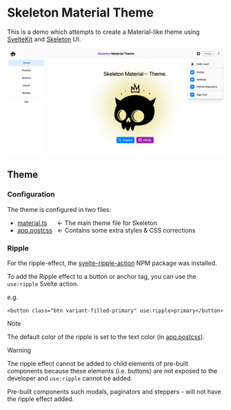 # Skeleton Material Theme

This is a demo which attempts to create a Material-like theme using [SvelteKit](https://kit.svelte.dev/)
and [Skeleton](https://www.skeleton.dev/) UI.

![Alt text](./docs/home.png)

## Theme

### Configuration

The theme is configured in two files:

* [material.ts](https://github.com/plasmatech8/skeleton-material-theme/blob/main/src/material.ts) &nbsp;&nbsp;&nbsp;&nbsp; <- The main theme file for Skeleton
* [app.postcss](https://github.com/plasmatech8/skeleton-material-theme/blob/main/src/app.postcss) &nbsp; <i class="fa-solid fa-left-long"></i> <- Contains some extra styles & CSS corrections

### Ripple

For the ripple-effect, the [svelte-ripple-action](https://github.com/Posandu/svelte-ripple-action)
NPM package was installed.

To add the Ripple effect to a button or anchor tag, you can use the `use:ripple` Svelte action.

e.g.
```svelte
<button class="btn variant-filled-primary" use:ripple>primary</button>
```

> [!NOTE]
>
> The default color of the ripple is set to the text color (in [app.postcss](https://github.com/plasmatech8/skeleton-material-theme/blob/main/src/app.postcss)).


> [!WARNING]
>
> The ripple effect cannot be added to child elements of pre-built components because these elements (i.e. buttons) are not exposed to the developer and `use:ripple` cannot be added.
>
> Pre-built components such modals, paginators and steppers - will not have the ripple effect added.
